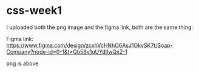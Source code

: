 # css-week1

I uploaded both the png image and the figma link, both are the same thing.

Figma link: https://www.figma.com/design/zcxhVcHNhO6AsJ1OkvSK7t/Soap-Company?node-id=0-1&t=Qb56v1qUYdlIwQxZ-1

png is above
